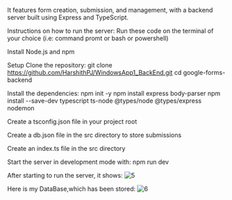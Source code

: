 It features form creation, submission, and management, with a backend server built using Express and TypeScript.

Instructions on how to run the server:
Run these code on the terminal of your choice (i.e: command promt or bash or powershell)

Install Node.js and npm

Setup
Clone the repository:
   git clone <https://github.com/HarshithPJ/WindowsApp1_BackEnd.git>
   cd google-forms-backend


Install the dependencies:
   npm init -y
   npm install express body-parser
   npm install --save-dev typescript ts-node @types/node @types/express nodemon

Create a tsconfig.json file in your project root

Create a db.json file in the src directory to store submissions

Create an index.ts file in the src directory

Start the server in development mode with:
  npm run dev

After starting to run the server, it shows:
![5](https://github.com/HarshithPJ/WindowsApp1_BackEnd/assets/125483978/c5f1aab0-a4e8-49f7-9ec5-c977b600d2fe)

Here is my DataBase,which has been stored:
![6](https://github.com/HarshithPJ/WindowsApp1_BackEnd/assets/125483978/a2213342-83de-4d00-83dd-4c5c650f37ed)
